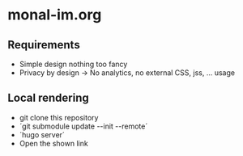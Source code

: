 # monal-im.org

## Requirements
 * Simple design nothing too fancy
 * Privacy by design → No analytics, no external CSS, jss, … usage

## Local rendering
 * git clone this repository
 * ´git submodule update --init --remote´
 * ´hugo server´
 * Open the shown link
